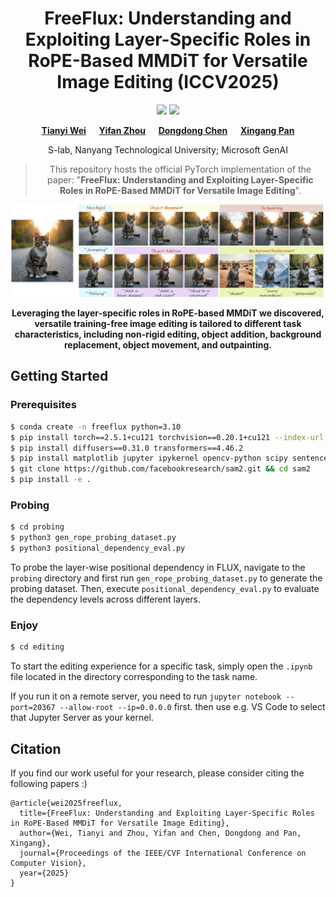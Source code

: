 <div align="center">

<h1>FreeFlux: Understanding and Exploiting Layer-Specific Roles in RoPE-Based MMDiT for Versatile Image Editing (ICCV2025)</h1>
<a href="https://arxiv.org/abs/2503.16153"><img src="https://img.shields.io/badge/Paper-ICCV2025-blue.svg"></a>
<a href="https://wtybest.github.io/projects/FreeFlux/"><img src="https://img.shields.io/badge/Project-Page-red.svg"></a>

**[Tianyi Wei](https://scholar.google.com/citations?user=-wfXmM4AAAAJ&hl=en) &emsp; [Yifan Zhou](https://zhouyifan.net/) &emsp; [Dongdong Chen](https://www.dongdongchen.bid/) &emsp; [Xingang Pan](https://xingangpan.github.io)**

S-lab, Nanyang Technological University;  Microsoft GenAI

> This repository hosts the official PyTorch implementation of the paper: "**FreeFlux: Understanding and Exploiting Layer-Specific Roles in RoPE-Based MMDiT for Versatile Image Editing**".

![teaser](./assets/teaser.jpg)

**Leveraging the layer-specific roles in RoPE-based MMDiT we discovered, versatile training-free image editing is tailored to different task characteristics, including non-rigid editing, object addition, background replacement, object movement, and outpainting.**
</div>

## Getting Started
### Prerequisites
```bash
$ conda create -n freeflux python=3.10
$ pip install torch==2.5.1+cu121 torchvision==0.20.1+cu121 --index-url https://download.pytorch.org/whl/cu121
$ pip install diffusers==0.31.0 transformers==4.46.2
$ pip install matplotlib jupyter ipykernel opencv-python scipy sentencepiece protobuf accelerate
$ git clone https://github.com/facebookresearch/sam2.git && cd sam2
$ pip install -e .
```

### Probing
```bash
$ cd probing
$ python3 gen_rope_probing_dataset.py
$ python3 positional_dependency_eval.py
```
To probe the layer-wise positional dependency in FLUX, navigate to the `probing` directory and first run `gen_rope_probing_dataset.py` to generate the probing dataset. Then, execute `positional_dependency_eval.py` to evaluate the dependency levels across different layers.


### Enjoy
```bash
$ cd editing
```
To start the editing experience for a specific task, simply open the `.ipynb` file located in the directory corresponding to the task name.

If you run it on a remote server, you need to run `jupyter notebook --port=20367 --allow-root --ip=0.0.0.0` first. then use e.g. VS Code to select that Jupyter Server as your kernel.

## Citation

If you find our work useful for your research, please consider citing the following papers :)

```
@article{wei2025freeflux,
  title={FreeFlux: Understanding and Exploiting Layer-Specific Roles in RoPE-Based MMDiT for Versatile Image Editing},
  author={Wei, Tianyi and Zhou, Yifan and Chen, Dongdong and Pan, Xingang},
  journal={Proceedings of the IEEE/CVF International Conference on Computer Vision},
  year={2025}
}
```



